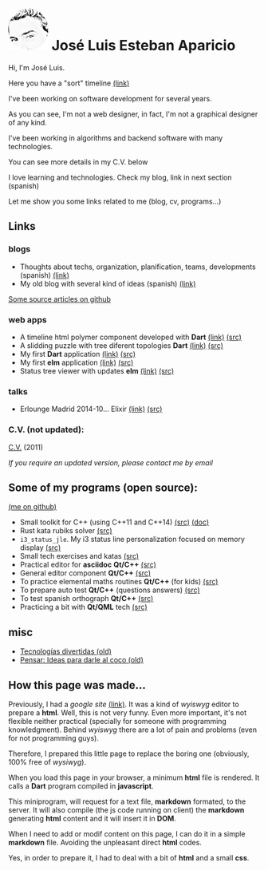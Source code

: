 # ![jleahred](images/jleahred2s.jpeg) José Luis Esteban Aparicio



Hi, I'm José Luis.

Here you have a "sort" timeline [(link)](timeline/index.html) 

I've been working on software development for several years.

As you can see, I'm not a web designer, in fact, I'm not a graphical designer of any kind.

I've been working in algorithms and backend software with many technologies.

You can see more details in my C.V. below

I love learning and technologies. Check my blog, link in next section (spanish)

Let me show you some links related to me (blog, cv, programs...)



## Links 


### blogs

* Thoughts about techs, organization, planification, teams, developments (spanish) [(link)](http://departamentodesarrollo.blogspot.com.es/)
* My old blog with several kind of ideas (spanish) [(link)](http://joseluisestebanaparicio.blogspot.com/)

[Some source articles on github](https://github.com/jleahred/blogs)
    
    
### web apps

* A timeline html polymer component developed with **Dart** [(link)](timeline/index.html) [(src)](https://github.com/jleahred/timeline)
* A slidding puzzle with tree diferent topologies **Dart**  [(link)](apps/puzzle3t/index.html) [(src)](https://github.com/jleahred/puzzle3t)
* My first **Dart** application [(link)](apps/hello_world/index.html) [(src)](https://github.com/jleahred/dart_hello_world)
* My first **elm** application [(link)](apps/calculator/calculator.html) [(src)](https://github.com/jleahred/katas/tree/master/langs/elm/calculator)
* Status tree viewer with updates **elm** [(link)](apps/status_tree/index.html) [(src)](https://github.com/jleahred/katas/tree/master/langs/elm/status_tree)


### talks

* Erlounge Madrid 2014-10... Elixir [(link)](talks/elixir-2014-10.html) [(src)](https://github.com/jleahred/talks/tree/master/elixir_2014-10)


### C.V. (not updated):

[C.V.](https://drive.google.com/file/d/0B6qpsfY_cLaaeVNnenZFUERuR28/view?usp=sharing) (2011)

_If you require an updated version, please contact me by email_



## Some of my programs (open source):

[(me on github)](https://github.com/jleahred)

* Small toolkit for C++ (using C++11 and C++14) [(src)](https://github.com/jleahred/jle_cpp_tk) [(doc)](jle_cpp_tk.doc/index.html)
* Rust kata rubiks solver [(src)](https://github.com/jleahred/katas/tree/master/langs/rust/rubiks_solver)
* `i3_status_jle`. My i3 status line personalization focused on memory display [(src)](https://github.com/jleahred/i3_status_jle)
* Small tech exercises and katas [(src)](https://github.com/jleahred/katas)
* Practical editor for **asciidoc** **Qt/C++** [(src)](https://github.com/jleahred/qadoc)
* General editor component **Qt/C++** [(src)](https://github.com/jleahred/mqeditor)
* To practice elemental maths routines **Qt/C++** (for kids) [(src)](https://github.com/jleahred/kids-math-practice)
* To prepare auto test **Qt/C++** (questions answers) [(src)](https://github.com/jleahred/mq-auto-test)
* To test spanish orthograph **Qt/C++** [(src)](https://github.com/jleahred/ortograph)
* Practicing a bit with **Qt/QML** tech [(src)](https://github.com/jleahred/qml-learning)


## misc

* [Tecnologías divertidas (old)](http://departamentodesarrollo.blogspot.com.es/2012/11/tecnologias-divertidas.html)
* [Pensar: Ideas para darle al coco (old)](https://sites.google.com/site/joseluisestebanaparicio/pensar)
 

 
## How this page was made...

Previously, I had a _google site_ [(link)](https://sites.google.com/site/joseluisestebanaparicio/home). It was a kind 
of _wyiswyg_ editor to prepare a **html**. Well, this is not very funny.
Even more important, it's not flexible neither practical (specially for someone with programming knowledgment). Behind _wyiswyg_
there are a lot of pain and problems (even for not programming guys).

Therefore, I prepared this little page to replace the boring one (obviously, 100% free of _wysiwyg_).

When you load this page in your browser, a minimum **html** file is rendered. It calls a **Dart** program compiled 
in **javascript**. 

This miniprogram, will request for a text file, **markdown** formated, to the server. It will also 
compile (the js code running on client) the **markdown** generating **html** content and it will insert it in **DOM**. 

When I need to add or modif content on this page, I can do it in a simple **markdown** file. Avoiding the unpleasant 
direct **html** codes.

Yes, in order to prepare it, I had to deal with a bit of **html** and a small **css**.


